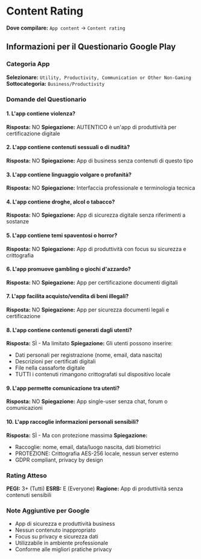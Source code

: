 # Content Rating

**Dove compilare:** `App content` → `Content rating`

## Informazioni per il Questionario Google Play

### Categoria App
**Selezionare:** `Utility, Productivity, Communication or Other Non-Gaming`
**Sottocategoria:** `Business/Productivity`

### Domande del Questionario

#### 1. L'app contiene violenza?
**Risposta:** NO
**Spiegazione:** AUTENTICO è un'app di produttività per certificazione digitale

#### 2. L'app contiene contenuti sessuali o di nudità?
**Risposta:** NO
**Spiegazione:** App di business senza contenuti di questo tipo

#### 3. L'app contiene linguaggio volgare o profanità?
**Risposta:** NO
**Spiegazione:** Interfaccia professionale e terminologia tecnica

#### 4. L'app contiene droghe, alcol o tabacco?
**Risposta:** NO
**Spiegazione:** App di sicurezza digitale senza riferimenti a sostanze

#### 5. L'app contiene temi spaventosi o horror?
**Risposta:** NO
**Spiegazione:** App di produttività con focus su sicurezza e crittografia

#### 6. L'app promuove gambling o giochi d'azzardo?
**Risposta:** NO
**Spiegazione:** App per certificazione documenti digitali

#### 7. L'app facilita acquisto/vendita di beni illegali?
**Risposta:** NO
**Spiegazione:** App per sicurezza documenti legali e certificazione

#### 8. L'app contiene contenuti generati dagli utenti?
**Risposta:** SÌ - Ma limitato
**Spiegazione:** Gli utenti possono inserire:
- Dati personali per registrazione (nome, email, data nascita)
- Descrizioni per certificati digitali
- File nella cassaforte digitale
- TUTTI i contenuti rimangono crittografati sul dispositivo locale

#### 9. L'app permette comunicazione tra utenti?
**Risposta:** NO
**Spiegazione:** App single-user senza chat, forum o comunicazioni

#### 10. L'app raccoglie informazioni personali sensibili?
**Risposta:** SÌ - Ma con protezione massima
**Spiegazione:** 
- Raccoglie: nome, email, data/luogo nascita, dati biometrici
- PROTEZIONE: Crittografia AES-256 locale, nessun server esterno
- GDPR compliant, privacy by design

### Rating Atteso
**PEGI:** 3+ (Tutti)
**ESRB:** E (Everyone)
**Ragione:** App di produttività senza contenuti sensibili

### Note Aggiuntive per Google
- App di sicurezza e produttività business
- Nessun contenuto inappropriato
- Focus su privacy e sicurezza dati
- Utilizzabile in ambiente professionale
- Conforme alle migliori pratiche privacy